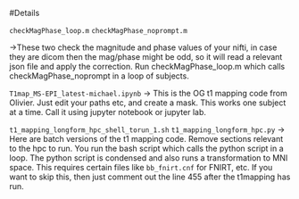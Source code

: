 #Details 

`checkMagPhase_loop.m`
`checkMagPhase_noprompt.m`

->These two check the magnitude and phase values of your nifti, in case they are dicom then the mag/phase might be odd, so it will read a relevant json file and apply the correction. Run checkMagPhase_loop.m which calls checkMagPhase_noprompt in a loop of subjects.

`T1map_MS-EPI_latest-michael.ipynb`
-> This is the OG t1 mapping code from Olivier. Just edit your paths etc, and create a mask. This works one subject at a time. Call it using jupyter notebook or jupyter lab.

`t1_mapping_longform_hpc_shell_torun_1.sh`
`t1_mapping_longform_hpc.py`
-> Here are batch versions of the t1 mapping code. Remove sections relevant to the hpc to run. You run the bash script which calls the python script in a loop. The python script is condensed and also runs a transformation to MNI space. This requires certain files like `bb_fnirt.cnf` for FNIRT, etc. If you want to skip this, then just comment out the line 455 after the t1mapping has run. 

